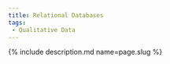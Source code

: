```yaml
---
title: Relational Databases
tags:
 - Qualitative Data
---
```

{% include description.md name=page.slug %}
